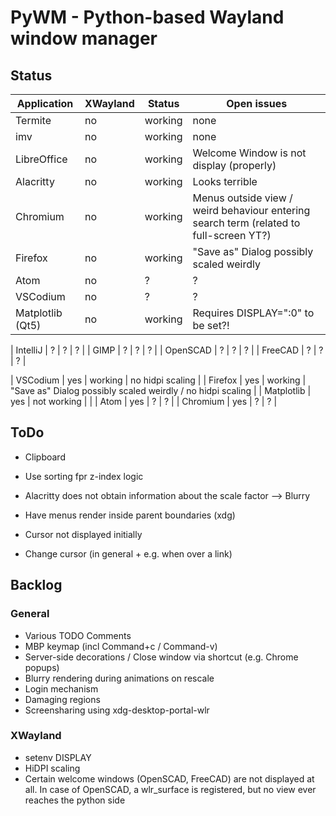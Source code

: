 # PyWM - Python-based Wayland window manager

## Status

| Application            |  XWayland | Status          | Open issues                                                   |
|------------------------|-----------|-----------------|---------------------------------------------------------------|
| Termite                |    no     | working         |                none                                           |
| imv                    |    no     | working         |                none                                           |
| LibreOffice            |    no     | working         | Welcome Window is not display (properly)                      |
| Alacritty              |    no     | working         | Looks terrible                                                |
| Chromium               |    no     | working         | Menus outside view / weird behaviour entering search term (related to full-screen YT?)     |
| Firefox                |    no     | working         | "Save as" Dialog possibly scaled weirdly                      |
| Atom                   |    no     | ?               | ?                                                             |
| VSCodium               |    no     | ?               | ?                                                             |
| Matplotlib (Qt5)       |    no     | working         | Requires DISPLAY=":0" to be set?!                             |

| IntelliJ               |    ?      | ?               | ?                                                             |
| GIMP                   |    ?      | ?               | ?                                                             |
| OpenSCAD               |    ?      | ?               | ?                                                             |
| FreeCAD                |    ?      | ?               | ?                                                             |

| VSCodium               |    yes    | working         | no hidpi scaling                                              |
| Firefox                |    yes    | working         | "Save as" Dialog possibly scaled weirdly / no hidpi scaling   |
| Matplotlib             |    yes    | not working     |                                                               |
| Atom                   |    yes    | ?               | ?                                                             |
| Chromium               |    yes    | ?               | ?                                                             |


## ToDo

- Clipboard
- Use sorting fpr z-index logic

- Alacritty does not obtain information about the scale factor --> Blurry
- Have menus render inside parent boundaries (xdg)

- Cursor not displayed initially
- Change cursor (in general + e.g. when over a link)

## Backlog

### General

- Various TODO Comments
- MBP keymap (incl Command+c / Command-v)
- Server-side decorations / Close window via shortcut (e.g. Chrome popups)
- Blurry rendering during animations on rescale
- Login mechanism
- Damaging regions
- Screensharing using xdg-desktop-portal-wlr

### XWayland

- setenv DISPLAY
- HiDPI scaling
- Certain welcome windows (OpenSCAD, FreeCAD) are not displayed at all. In case of OpenSCAD, a wlr_surface is registered, but no view ever reaches the python side


